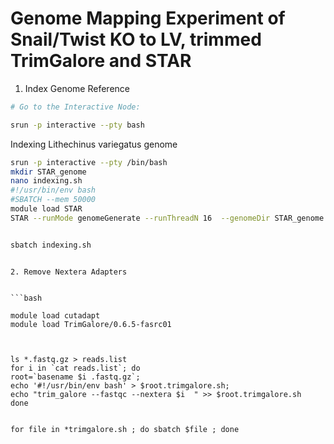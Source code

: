 # Genome Mapping Experiment of Snail/Twist KO to LV, trimmed TrimGalore and STAR

1. Index Genome Reference

```bash
# Go to the Interactive Node:

srun -p interactive --pty bash
```

Indexing Lithechinus variegatus genome

```bash
srun -p interactive --pty /bin/bash
mkdir STAR_genome
nano indexing.sh
#!/usr/bin/env bash
#SBATCH --mem 50000
module load STAR
STAR --runMode genomeGenerate --runThreadN 16  --genomeDir STAR_genome --genomeFastaFiles Microtus_ochrogaster.MicOch1.0.dna.toplevel.fa --sjdbGTFfile Microtus_ochrogaster.MicOch1.0.100.chr.gtf


sbatch indexing.sh
```

```

2. Remove Nextera Adapters


```bash

module load cutadapt
module load TrimGalore/0.6.5-fasrc01



ls *.fastq.gz > reads.list
for i in `cat reads.list`; do
root=`basename $i .fastq.gz`;
echo '#!/usr/bin/env bash' > $root.trimgalore.sh;
echo "trim_galore --fastqc --nextera $i  " >> $root.trimgalore.sh
done


for file in *trimgalore.sh ; do sbatch $file ; done
```

